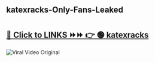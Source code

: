 
 ## katexracks-Only-Fans-Leaked

# <h2><a href="https://clipsfans.com/katexracks&ref=git">🔗 Click to LINKS ⏩⏩ 👉 🟢 katexracks </a></h2>

<a href="https://clipsfans.com/katexracks&ref=git" rel="nofollow" data-target="animated-image.originalLink"><img src="https://i.ibb.co.com/xMMVF88/686577567.gif" alt="Viral Video Original" style="max-width: 100%; display: inline-block;" data-target="animated-image.originalImage"></a>
